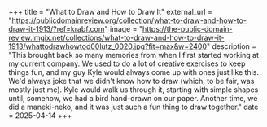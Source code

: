 +++
title = "What to Draw and How to Draw It"
external_url = "https://publicdomainreview.org/collection/what-to-draw-and-how-to-draw-it-1913/?ref=krabf.com"
image = "https://the-public-domain-review.imgix.net/collections/what-to-draw-and-how-to-draw-it-1913/whattodrawhowtod00lutz_0020.jpg?fit=max&w=2400"
description = "This brought back so many memories from when I first started working at my current company. We used to do a lot of creative exercises to keep things fun, and my guy Kyle would always come up with ones just like this. We'd always joke that we didn't know how to draw (which, to be fair, was mostly just me). Kyle would walk us through it, starting with simple shapes until, somehow, we had a bird hand-drawn on our paper. Another time, we did a maneki-neko, and it was just such a fun thing to draw together."
date = 2025-04-14
+++ 